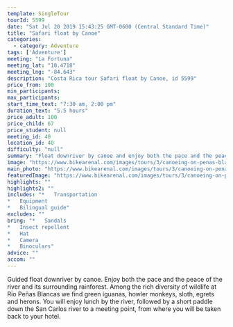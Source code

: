 ```yaml
---
template: SingleTour
tourId: 5599
date: "Sat Jul 20 2019 15:43:25 GMT-0600 (Central Standard Time)"
title: "Safari float by Canoe"
categories: 
  - category: Adventure
tags: ['Adventure']
meeting: "La Fortuna"
meeting_lat: "10.4718"
meeting_lng: "-84.643"
description: "Costa Rica tour Safari float by Canoe, id 5599"
price_from: 100
min_participants: 
max_participants: 
start_time_text: "7:30 am, 2:00 pm"
duration_text: "5.5 hours"
price_adult: 100
price_child: 67
price_student: null
meeting_id: 40
location_id: 40
difficulty: "null"
summary: "Float downriver by canoe and enjoy both the pace and the peace of the river and its surrounding rainforest. Among the rich diversity of wildlife"
image: "https://www.bikearenal.com/images/tours/3/canoeing-on-penas-blancas-river.jpg"
main_photo: "https://www.bikearenal.com/images/tours/3/canoeing-on-penas-blancas-river.jpg"
featuredImage: "https://www.bikearenal.com/images/tours/3/canoeing-on-penas-blancas-river.jpg"
highlights: ""
highlights2: ""
includes: "*   Transportation
*   Equipment
*   Bilingual guide"
excludes: ""
bring: "*   Sandals
*   Insect repellent
*   Hat
*   Camera
*   Binoculars"
advice: ""
accom: ""
---
```

Guided float downriver by canoe. Enjoy both the pace and the peace of the river and its surrounding rainforest. Among the rich diversity of wildlife at Rio Peñas Blancas we find green iguanas, howler monkeys, sloth, egrets and herons. You will enjoy lunch by the river, followed by a short paddle down the San Carlos river to a meeting point, from where you will be taken back to your hotel.